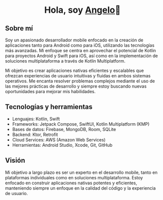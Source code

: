 <h1 align="center">Hola, soy <a href="https://angelopt.carrd.co/">Angelo</a>👋</h1>

## Sobre mí

Soy un apasionado desarrollador mobile enfocado en la creación de aplicaciones tanto para Android como para iOS, utilizando las tecnologías más avanzadas. Mi enfoque se centra en aprovechar el potencial de Kotlin para proyectos Android y Swift para iOS, así como en la implementación de soluciones multiplataforma a través de Kotlin Multiplatform.

Mi objetivo es crear aplicaciones nativas eficientes y escalables que ofrezcan experiencias de usuario intuitivas y fluidas en ambos sistemas operativos. Me encanta resolver problemas complejos mediante el uso de las mejores prácticas de desarrollo y siempre estoy buscando nuevas oportunidades para mejorar mis habilidades.

## Tecnologías y herramientas

- Lenguajes: Kotlin, Swift
- Frameworks: Jetpack Compose, SwiftUI, Kotlin Multiplatform (KMP)
- Bases de datos: Firebase, MongoDB, Room, SQLite
- Backend: Ktor, Retrofit
- Cloud Services: AWS (Amazon Web Services)
- Herramientas: Android Studio, Xcode, Git, GitHub

## Visión

Mi objetivo a largo plazo es ser un experto en el desarrollo mobile, tanto en plataformas individuales como en soluciones multiplataforma. Estoy enfocado en construir aplicaciones nativas potentes y eficientes, manteniendo siempre un enfoque en la calidad del código y la experiencia de usuario.
